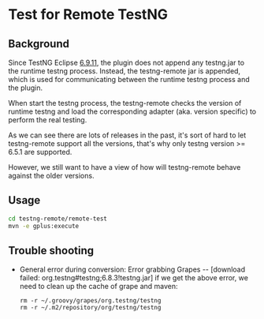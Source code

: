 Test for Remote TestNG
====

## Background

Since TestNG Eclipse [6.9.11](https://github.com/cbeust/testng-eclipse/blob/master/CHANGES.md#6911), 
the plugin does not append any testng.jar to the runtime testng process. Instead, the testng-remote jar is appended,
which is used for communicating between the runtime testng process and the plugin.

When start the testng process, the testng-remote checks the version of runtime testng 
and load the corresponding adapter (aka. version specific) to perform the real testing.

As we can see there are lots of releases in the past, it's sort of hard to let testng-remote support all the versions, 
that's why only testng version >= 6.5.1 are supported.

However, we still want to have a view of how will testng-remote behave against the older versions.

## Usage

```bash
cd testng-remote/remote-test
mvn -e gplus:execute
```

## Trouble shooting

* General error during conversion: Error grabbing Grapes -- \[download failed: org.testng\#testng;6.8.3!testng.jar\]
  if we get the above error, we need to clean up the cache of grape and maven:
  ```
  rm -r ~/.groovy/grapes/org.testng/testng
  rm -r ~/.m2/repository/org/testng/testng
  ```
